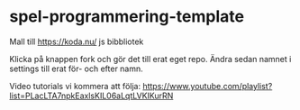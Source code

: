# spel-programmering-template
Mall till https://koda.nu/ js bibbliotek

Klicka på knappen fork och gör det till erat eget repo.
Ändra sedan namnet i settings till erat för- och efter namn. 

Video tutorials vi kommera att följa: https://www.youtube.com/playlist?list=PLacLTA7npkEaxlsKIL06aLqtLVKIKurRN
